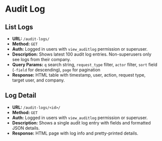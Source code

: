 # Audit Log

## List Logs
- **URL:** `/audit-logs/`
- **Method:** `GET`
- **Auth:** Logged in users with `view_auditlog` permission or superuser.
- **Description:** Shows latest 100 audit log entries. Non-superusers only see logs from their company.
- **Query Params:** `q` search string, `request_type` filter, `actor` filter, `sort` field (`-field` for descending), `page` for pagination
- **Response:** HTML table with timestamp, user, action, request type, target user, and company.

## Log Detail
- **URL:** `/audit-logs/<id>/`
- **Method:** `GET`
- **Auth:** Logged in users with `view_auditlog` permission or superuser.
- **Description:** Shows a single audit log entry with fields and formatted JSON details.
- **Response:** HTML page with log info and pretty-printed details.
